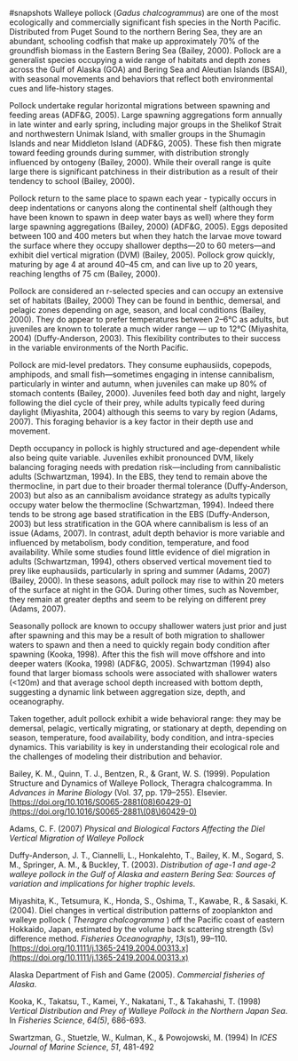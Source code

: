 #snapshots 
Walleye pollock (_Gadus chalcogrammus_) are one of the most ecologically and commercially significant fish species in the North Pacific. Distributed from Puget Sound to the northern Bering Sea, they are an abundant, schooling codfish that make up approximately 70% of the groundfish biomass in the Eastern Bering Sea (Bailey, 2000). Pollock are a generalist species occupying a wide range of habitats and depth zones across the Gulf of Alaska (GOA) and Bering Sea and Aleutian Islands (BSAI), with seasonal movements and behaviors that reflect both environmental cues and life-history stages.

Pollock undertake regular horizontal migrations between spawning and feeding areas (ADF&G, 2005). Large spawning aggregations form annually in late winter and early spring, including major groups in the Shelikof Strait and northwestern Unimak Island, with smaller groups in the Shumagin Islands and near Middleton Island (ADF&G, 2005). These fish then migrate toward feeding grounds during summer, with distribution strongly influenced by ontogeny (Bailey, 2000). While their overall range is quite large there is significant patchiness in their distribution as a result of their tendency to school (Bailey, 2000).

Pollock return to the same place to spawn each year - typically occurs in deep indentations or canyons along the continental shelf (although they have been known to spawn in deep water bays as well) where they form large spawning aggregations (Bailey, 2000) (ADF&G, 2005). Eggs deposited between 100 and 400 meters but when they hatch the larvae move toward the surface where they occupy shallower depths—20 to 60 meters—and exhibit diel vertical migration (DVM) (Bailey, 2005). Pollock grow quickly, maturing by age 4 at around 40–45 cm, and can live up to 20 years, reaching lengths of 75 cm (Bailey, 2000). 

Pollock are considered an r-selected species and can occupy an extensive set of habitats (Bailey, 2000) They can be found in benthic, demersal, and pelagic zones depending on age, season, and local conditions (Bailey, 2000). They do appear to prefer temperatures between 2–6°C as adults, but juveniles are known to tolerate a much wider range — up to 12°C (Miyashita, 2004) (Duffy-Anderson, 2003). This flexibility contributes to their success in the variable environments of the North Pacific.

Pollock are mid-level predators. They consume euphausiids, copepods, amphipods, and small fish—sometimes engaging in intense cannibalism, particularly in winter and autumn, when juveniles can make up 80% of stomach contents (Bailey, 2000). Juveniles feed both day and night, largely following the diel cycle of their prey, while adults typically feed during daylight (Miyashita, 2004) although this seems to vary by region (Adams, 2007). This foraging behavior is a key factor in their depth use and movement.

Depth occupancy in pollock is highly structured and age-dependent while also being quite variable. Juveniles exhibit pronounced DVM, likely balancing foraging needs with predation risk—including from cannibalistic adults (Schwartzman, 1994). In the EBS, they tend to remain above the thermocline, in part due to their broader thermal tolerance (Duffy-Anderson, 2003) but also as an cannibalism avoidance strategy as adults typically occupy water below the thermocline (Schwartzman, 1994). Indeed there tends to be strong age based stratification in the EBS (Duffy-Anderson, 2003) but less stratification in the GOA where cannibalism is less of an issue (Adams, 2007). In contrast, adult depth behavior is more variable and influenced by metabolism, body condition, temperature, and food availability. While some studies found little evidence of diel migration in adults (Schwartzman, 1994), others observed vertical movement tied to prey like euphausiids, particularly in spring and summer (Adams, 2007) (Bailey, 2000). In these seasons, adult pollock may rise to within 20 meters of the surface at night in the GOA. During other times, such as November, they remain at greater depths and seem to be relying on different prey (Adams, 2007).

Seasonally pollock are known to occupy shallower waters just prior and just after spawning and this may be a result of both migration to shallower waters to spawn and then a need to quickly regain body condition after spawning (Kooka, 1998). After this the fish will move offshore and into deeper waters (Kooka, 1998) (ADF&G, 2005). Schwartzman (1994) also found that larger biomass schools were associated with shallower waters (<120m) and that average school depth increased with bottom depth, suggesting a dynamic link between aggregation size, depth, and oceanography.

Taken together, adult pollock exhibit a wide behavioral range: they may be demersal, pelagic, vertically migrating, or stationary at depth, depending on season, temperature, food availability, body condition, and intra-species dynamics. This variability is key in understanding their ecological role and the challenges of modeling their distribution and behavior.

Bailey, K. M., Quinn, T. J., Bentzen, R., & Grant, W. S. (1999). Population Structure and Dynamics of Walleye Pollock, Theragra chalcogramma. In _Advances in Marine Biology_ (Vol. 37, pp. 179–255). Elsevier. [https://doi.org/10.1016/S0065-2881(08)60429-0](https://doi.org/10.1016/S0065-2881\(08\)60429-0)

Adams, C. F. (2007) *Physical and Biological Factors Affecting the Diel Vertical Migration of Walleye Pollock*

Duffy-Anderson, J. T., Ciannelli, L., Honkalehto, T., Bailey, K. M., Sogard, S. M., Springer, A. M., & Buckley, T. (2003). _Distribution of age-1 and age-2 walleye pollock in the Gulf of Alaska and eastern Bering Sea: Sources of variation and implications for higher trophic levels_.

Miyashita, K., Tetsumura, K., Honda, S., Oshima, T., Kawabe, R., & Sasaki, K. (2004). Diel changes in vertical distribution patterns of zooplankton and walleye pollock ( _Theragra chalcogramma_ ) off the Pacific coast of eastern Hokkaido, Japan, estimated by the volume back scattering strength (Sv) difference method. _Fisheries Oceanography_, _13_(s1), 99–110. [https://doi.org/10.1111/j.1365-2419.2004.00313.x](https://doi.org/10.1111/j.1365-2419.2004.00313.x)

Alaska Department of Fish and Game (2005). _Commercial fisheries of Alaska_.

Kooka, K., Takatsu, T., Kamei, Y., Nakatani, T., & Takahashi, T. (1998) *Vertical Distribution and Prey of Walleye Pollock in the Northern Japan Sea*. In *Fisheries Science*, *64(5)*, 686-693.

Swartzman, G., Stuetzle, W., Kulman, K., & Powojowski, M. (1994) In *ICES Journal of Marine Science*, *51*, 481-492